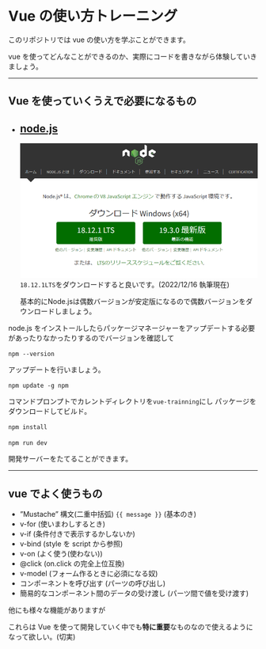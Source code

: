 # Vue の使い方トレーニング

このリポジトリでは vue の使い方を学ぶことができます。

vue を使ってどんなことができるのか、実際にコードを書きながら体験していきましょう。

---

## Vue を使っていくうえで必要になるもの

- ## [node.js](https://nodejs.org/ja/)
  ![nodetop](./readmeimg/nodejs_org_ss.png)
  `18.12.1LTS`をダウンロードすると良いです。(2022/12/16 執筆現在)
  
  基本的にNode.jsは偶数バージョンが安定版になるので偶数バージョンをダウンロードしましょう。

node.js をインストールしたらパッケージマネージャーをアップデートする必要があったりなかったりするのでバージョンを確認して

```
npm --version
```

アップデートを行いましょう。

```
npm update -g npm
```

コマンドプロンプトでカレントディレクトリを`vue-trainning`にし
パッケージをダウンロードしてビルド。
```
npm install

npm run dev
```

開発サーバーをたてることができます。

---

## vue でよく使うもの

- ”Mustache” 構文(二重中括弧) `{{ message }}` (基本のき)
- v-for (使いまわしするとき)
- v-if (条件付きで表示するかしないか)
- v-bind (style を script から参照)
- v-on (よく使う(使わない))
- @click (on.click の完全上位互換)
- v-model (フォーム作るときに必須になる奴)
- コンポーネントを呼び出す (パーツの呼び出し)
- 簡易的なコンポーネント間のデータの受け渡し (パーツ間で値を受け渡す)

他にも様々な機能がありますが

これらは Vue を使って開発していく中でも**特に重要**なものなので使えるようになって欲しい。(切実)
